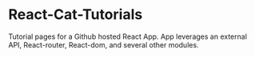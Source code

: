 # React-Cat-Tutorials
Tutorial pages for a Github hosted React App. App leverages an external API, React-router, React-dom, and several other modules. 
